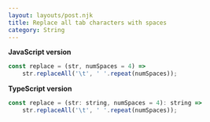 ```yaml
---
layout: layouts/post.njk
title: Replace all tab characters with spaces
category: String
---
```


**JavaScript version**

```js
const replace = (str, numSpaces = 4) =>
	str.replaceAll('\t', ' '.repeat(numSpaces));
```

**TypeScript version**

```js
const replace = (str: string, numSpaces = 4): string =>
	str.replaceAll('\t', ' '.repeat(numSpaces));
```

